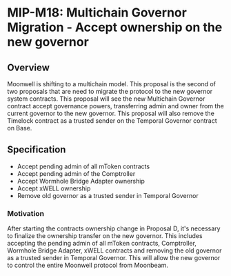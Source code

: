 # MIP-M18: Multichain Governor Migration - Accept ownership on the new governor

## Overview

Moonwell is shifting to a multichain model. This proposal is the second of two
proposals that are need to migrate the protocol to the new governor system
contracts. This proposal will see the new Multichain Governor contract accept
governance powers, transferring admin and owner from the current governor to the
new governor. This proposal will also remove the Timelock contract as a trusted
sender on the Temporal Governor contract on Base.

## Specification

- Accept pending admin of all mToken contracts
- Accept pending admin of the Comptroller
- Accept Wormhole Bridge Adapter ownership
- Accept xWELL ownership
- Remove old governor as a trusted sender in Temporal Governor

### Motivation

After starting the contracts ownership change in Proposal D, it's necessary to
finalize the ownership transfer on the new governor. This includes accepting the
pending admin of all mToken contracts, Comptroller, Wormhole Bridge Adapter,
xWELL contracts and removing the old governor as a trusted sender in Temporal
Governor. This will allow the new governor to control the entire Moonwell
protocol from Moonbeam.

